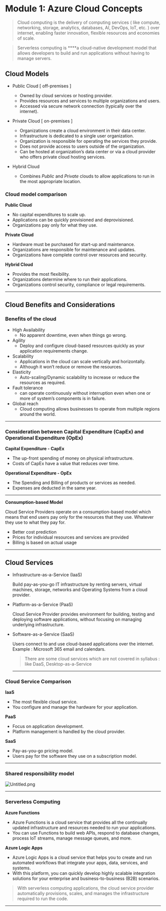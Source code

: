 # Module 1: Azure Cloud Concepts

> Cloud computing is the delivery of computing services ( like compute, networking, storage, analytics, databases, AI, DevOps, IoT, etc. ) over internet, enabling faster innovation, flexible resources and economies of scale.
> 

> Serverless computing is ****a cloud-native development model that allows developers to build and run applications without having to manage servers.
> 

## Cloud Models

- Public Cloud [ off-premises ]
    - Owned by cloud services or hosting provider.
    - Provides resources and services to multiple organizations and users.
    - Accessed via secure network connection (typically over the internet).
    
- Private Cloud [ on-premises ]
    - Organizations create a cloud environment in their data center.
    - Infrastructure is dedicated to a single user organization.
    - Organization is responsible for operating the services they provide.
    - Does not provide access to users outside of the organization.
    - Can be hosted at organization’s data center or via a cloud provider who offers private cloud hosting services.
    
- Hybrid Cloud
    - Combines *Public* and *Private* clouds to allow applications to run in the most appropriate location.

### **Cloud model comparison**

**Public Cloud**

- No capital expenditures to scale up.
- Applications can be quickly provisioned and deprovisioned.
- Organizations pay only for what they use.

**Private Cloud**

- Hardware must be purchased for start-up and maintenance.
- Organizations are responsible for maintenance and updates.
- Organizations have complete control over resources and security.

**Hybrid Cloud**

- Provides the most flexibility.
- Organizations determine where to run their applications.
- Organizations control security, compliance or legal requirements.

---

## Cloud Benefits and Considerations

### **Benefits of the cloud**

- High Availability
    - No apparent downtime, even when things go wrong.
- Agility
    - Deploy and configure cloud-based resources quickly as your application requirements change.
- Scalability
    - Applications in the cloud can scale vertically and horizontally.
    - Although it won’t reduce or remove the resources.
- Elasticity
    - Auto-scaling/Dynamic scalability to increase or reduce the resources as required.
- Fault tolerance
    - can operate continuously without interruption even when one or more of system’s components is in failure.
- Global reach
    - Cloud computing allows businesses to operate from multiple regions around the world.

---

### Consideration between Capital Expenditure (CapEx) and Operational Expenditure (OpEx)

**Capital Expenditure - CapEx**

- The up-front spending of money on physical infrastructure.
- Costs of CapEx have a value that reduces over time.

**Operational Expenditure - OpEx**

- The Spending and Billing of products or services as needed.
- Expenses are deducted in the same year.

---

**Consumption-based Model**

Cloud Service Providers operate on a consumption-based model which means that end users pay only for the resources that they use. Whatever they use to what they pay for.

- Better cost prediction
- Prices for individual resources and services are provided
- Billing is based on actual usage

---

## Cloud Services

- Infrastructure-as-a-Service (IaaS)
    
    Build pay-as-you-go IT infrastructure by renting servers, virtual machines, storage, networks and Operating Systems from a cloud provider.
    
- Platform-as-a-Service (PaaS)
    
    Cloud Service Provider provides environment for building, testing and deploying software applications, without focusing on managing underlying infrastructure.
    
- Software-as-a-Service (SaaS)
    
    Users connect to and use cloud-based applications over the internet. Example : Microsoft 365 email and calendars.
    
    > There are some cloud services which are not covered in syllabus : like DaaS, Desktop-as-a-Service
    > 
    
    ---
    

### Cloud Service Comparison

**IaaS**

- The most flexible cloud service.
- You configure and manage the hardware for your application.

**PaaS**

- Focus on application development.
- Platform management is handled by the cloud provider.

**SaaS**

- Pay-as-you-go pricing model.
- Users pay for the software they use on a subscription model.

---

### Shared responsibility model

![Untitled.png](Module%201%20Azure%20Cloud%20Concepts%2084a35d6c6f8a4221af73b48db6b862c5/Untitled.png)

---

### Serverless Computing

**Azure Functions**

- Azure Functions is a cloud service that provides all the continually updated infrastructure and resources needed to run your applications.
- You can use Functions to build web APIs, respond to database changes, process IoT streams, manage message queues, and more.

**Azure Logic Apps**

- Azure Logic Apps is a cloud service that helps you to create and run automated workflows that integrate your apps, data, services, and systems.
- With this platform, you can quickly develop highly scalable integration solutions for your enterprise and business-to-business (B2B) scenarios.

> With serverless computing applications, the cloud service provider automatically provisions, scales, and manages the infrastructure required to run the code.
> 

---
